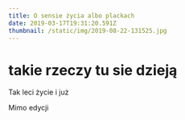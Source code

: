 ```yaml
---
title: O sensie życia albo plackach
date: 2019-03-17T19:31:20.591Z
thumbnail: /static/img/2019-08-22-131525.jpg
---
```


# takie rzeczy tu sie dzieją

Tak leci życie i już

Mimo edycji
